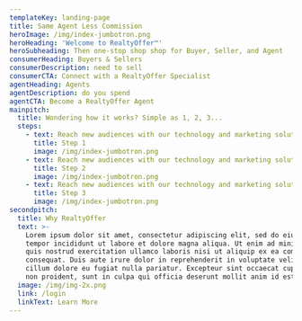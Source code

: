 ```yaml
---
templateKey: landing-page
title: Same Agent Less Commission
heroImage: /img/index-jumbotron.png
heroHeading: 'Welcome to RealtyOffer™'
heroSubheading: Then one-stop shop shop for Buyer, Seller, and Agent
consumerHeading: Buyers & Sellers
consumerDescription: need to sell
consumerCTA: Connect with a RealtyOffer Specialist
agentHeading: Agents
agentDescription: do you spend
agentCTA: Become a RealtyOffer Agent
mainpitch:
  title: Wondering how it works? Simple as 1, 2, 3...
  steps:
    - text: Reach new audiences with our technology and marketing solutions to drive
      title: Step 1
      image: /img/index-jumbotron.png
    - text: Reach new audiences with our technology and marketing solutions to drive
      title: Step 2
      image: /img/index-jumbotron.png
    - text: Reach new audiences with our technology and marketing solutions to drive
      title: Step 3
      image: /img/index-jumbotron.png
secondpitch:
  title: Why RealtyOffer
  text: >-
    Lorem ipsum dolor sit amet, consectetur adipiscing elit, sed do eiusmod
    tempor incididunt ut labore et dolore magna aliqua. Ut enim ad minim veniam,
    quis nostrud exercitation ullamco laboris nisi ut aliquip ex ea commodo
    consequat. Duis aute irure dolor in reprehenderit in voluptate velit esse
    cillum dolore eu fugiat nulla pariatur. Excepteur sint occaecat cupidatat
    non proident, sunt in culpa qui officia deserunt mollit anim id est laborum.
  image: /img/img-2x.png
  link: /login
  linkText: Learn More
---
```

